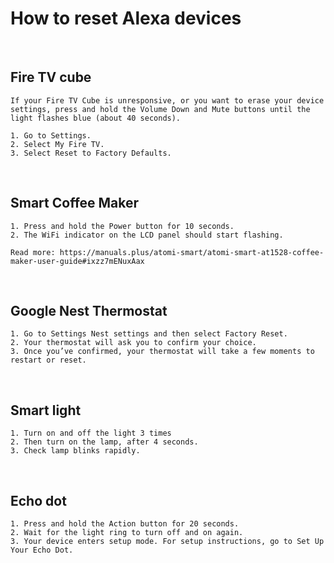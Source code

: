 # __How to reset Alexa devices__
<br />

## Fire TV cube
```
If your Fire TV Cube is unresponsive, or you want to erase your device settings, press and hold the Volume Down and Mute buttons until the light flashes blue (about 40 seconds).

1. Go to Settings.
2. Select My Fire TV.
3. Select Reset to Factory Defaults.
```
<br />

## Smart Coffee Maker
```
1. Press and hold the Power button for 10 seconds. 
2. The WiFi indicator on the LCD panel should start flashing.

Read more: https://manuals.plus/atomi-smart/atomi-smart-at1528-coffee-maker-user-guide#ixzz7mENuxAax
```
<br />

## Google Nest Thermostat
```
1. Go to Settings Nest settings and then select Factory Reset. 
2. Your thermostat will ask you to confirm your choice. 
3. Once you’ve confirmed, your thermostat will take a few moments to restart or reset.
```
<br />

## Smart light
```
1. Turn on and off the light 3 times
2. Then turn on the lamp, after 4 seconds.
3. Check lamp blinks rapidly.
```
<br />

## Echo dot
```
1. Press and hold the Action button for 20 seconds.
2. Wait for the light ring to turn off and on again.
3. Your device enters setup mode. For setup instructions, go to Set Up Your Echo Dot.
```
<br />